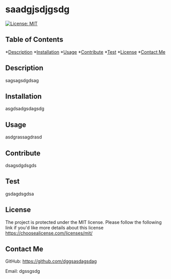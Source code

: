 # saadgjsdjgsdg
  
  [![License: MIT](https://img.shields.io/badge/License-MIT-yellow.svg)](https://choosealicense.com/licenses/mit/)

  ## Table of Contents
  *[Description](#description)
  *[Installation](#installation)
  *[Usage](#usage)
  *[Contribute](#contribute)
  *[Test](#test)
  *[License](#license)
  *[Contact Me](#contact-me)
    
  ## Description
  sagsagsdgdsag

  ## Installation
  asgdsadgsdagsdg

  ## Usage
  asdgrassagdrasd

  ## Contribute
  dsagsdgdsgds

  ## Test
  gsdagdsgdsa

  ## License
  The project is protected under the MIT license. Please follow the following link if you'd like more details about this license https://choosealicense.com/licenses/mit/

  ## Contact Me
  GitHub: https://github.com/dggsasdagsdag

  Email: dgssgsdg

